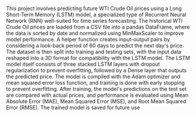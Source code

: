 This project involves predicting future WTI Crude Oil prices using a Long Short-Term Memory (LSTM) model, a specialized type of Recurrent Neural Network (RNN) well-suited for time series forecasting. The historical WTI Crude Oil prices are loaded from a CSV file into a pandas DataFrame, where the data is sorted by date and normalized using MinMaxScaler to improve model performance. A helper function creates input-output pairs by considering a look-back period of 60 days to predict the next day's price. The dataset is then split into training and testing sets, with the input data reshaped into a 3D format for compatibility with the LSTM model. The LSTM model itself consists of three stacked LSTM layers with dropout regularization to prevent overfitting, followed by a Dense layer that outputs the predicted price. The model is compiled with the Adam optimizer and mean squared error loss function, and training is done with early stopping to prevent overfitting. After training, the model's predictions on the test set are compared with actual prices, and performance is evaluated using Mean Absolute Error (MAE), Mean Squared Error (MSE), and Root Mean Squared Error (RMSE). The trained model is saved for future use
